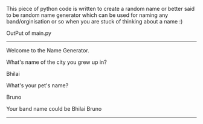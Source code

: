 This piece of python code is written to create a random name or better said to be random name generator which can be used for naming any band/orginisation or so
when you are stuck of thinking about a name :)


OutPut of main.py
***************************************************

Welcome to the  Name Generator.


What's name of the city you grew up in?

Bhilai

What's your pet's name?

Bruno

Your band name could be Bhilai Bruno

****************************************************
